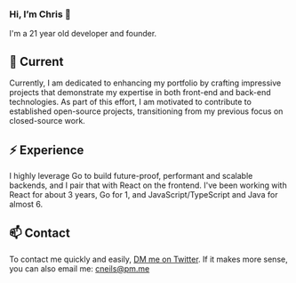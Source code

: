 ### Hi, I’m Chris 👋

I'm a 21 year old developer and founder.

## 🔭 Current

Currently, I am dedicated to enhancing my portfolio by crafting impressive projects that demonstrate my expertise in both front-end and back-end technologies. 
As part of this effort, I am motivated to contribute to established open-source projects, transitioning from my previous focus on closed-source work.

## ⚡️ Experience

I highly leverage Go to build future-proof, performant and scalable backends, and I pair that with React on the frontend. I've been working with React for about 3 years, Go for 1, and JavaScript/TypeScript and Java for almost 6. 

## 📫 Contact

To contact me quickly and easily, [DM me on Twitter](https://twitter.com/cneilsdev).
If it makes more sense, you can also email me: cneils@pm.me
